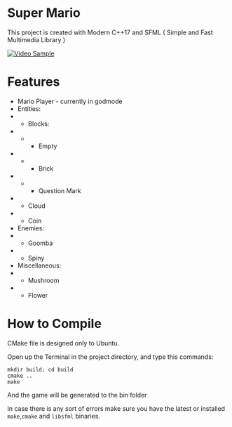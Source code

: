 # Super Mario
This project is created with Modern C++17 and SFML ( Simple and Fast Multimedia Library )

[![Video Sample](https://img.youtube.com/vi/5ow_ju4iNLo/0.jpg)](https://www.youtube.com/watch?v=5ow_ju4iNLo)

# Features
* Mario Player - currently in godmode
* Entities:
* - Blocks:
* - - Empty
* - - Brick
* - - Question Mark
* - Cloud
* - Coin
* Enemies:
* - Goomba
* - Spiny
* Miscellaneous:
* - Mushroom
* - Flower

# How to Compile
CMake file is designed only to Ubuntu.

Open up the Terminal in the project directory, and type this commands:
```
mkdir build; cd build
cmake ..
make
```
And the game will be generated to the bin folder

In case there is any sort of errors make sure you have the latest or installed `make`,`cmake` and `libsfml` binaries.
